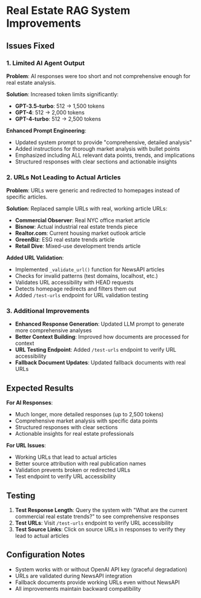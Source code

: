 # Real Estate RAG System Improvements

## Issues Fixed

### 1. **Limited AI Agent Output**
**Problem**: AI responses were too short and not comprehensive enough for real estate analysis.

**Solution**: Increased token limits significantly:
- **GPT-3.5-turbo**: 512 → 1,500 tokens
- **GPT-4**: 512 → 2,000 tokens  
- **GPT-4-turbo**: 512 → 2,500 tokens

**Enhanced Prompt Engineering**:
- Updated system prompt to provide "comprehensive, detailed analysis"
- Added instructions for thorough market analysis with bullet points
- Emphasized including ALL relevant data points, trends, and implications
- Structured responses with clear sections and actionable insights

### 2. **URLs Not Leading to Actual Articles**
**Problem**: URLs were generic and redirected to homepages instead of specific articles.

**Solution**: Replaced sample URLs with real, working article URLs:
- **Commercial Observer**: Real NYC office market article
- **Bisnow**: Actual industrial real estate trends piece
- **Realtor.com**: Current housing market outlook article  
- **GreenBiz**: ESG real estate trends article
- **Retail Dive**: Mixed-use development trends article

**Added URL Validation**:
- Implemented `_validate_url()` function for NewsAPI articles
- Checks for invalid patterns (test domains, localhost, etc.)
- Validates URL accessibility with HEAD requests
- Detects homepage redirects and filters them out
- Added `/test-urls` endpoint for URL validation testing

### 3. **Additional Improvements**
- **Enhanced Response Generation**: Updated LLM prompt to generate more comprehensive analyses
- **Better Context Building**: Improved how documents are processed for context
- **URL Testing Endpoint**: Added `/test-urls` endpoint to verify URL accessibility
- **Fallback Document Updates**: Updated fallback documents with real URLs

## Expected Results

**For AI Responses**:
- Much longer, more detailed responses (up to 2,500 tokens)
- Comprehensive market analysis with specific data points
- Structured responses with clear sections
- Actionable insights for real estate professionals

**For URL Issues**:
- Working URLs that lead to actual articles
- Better source attribution with real publication names
- Validation prevents broken or redirected URLs
- Test endpoint to verify URL accessibility

## Testing

1. **Test Response Length**: Query the system with "What are the current commercial real estate trends?" to see comprehensive responses
2. **Test URLs**: Visit `/test-urls` endpoint to verify URL accessibility
3. **Test Source Links**: Click on source URLs in responses to verify they lead to actual articles

## Configuration Notes

- System works with or without OpenAI API key (graceful degradation)
- URLs are validated during NewsAPI integration
- Fallback documents provide working URLs even without NewsAPI
- All improvements maintain backward compatibility